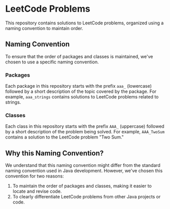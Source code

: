 # LeetCode Problems

This repository contains solutions to LeetCode problems, organized using a naming convention to maintain order.

## Naming Convention

To ensure that the order of packages and classes is maintained, we've chosen to use a specific naming convention.

### Packages

Each package in this repository starts with the prefix `aaa_` (lowercase) followed by a short description of the topic covered by the package. For example, `aaa_strings` contains solutions to LeetCode problems related to strings.

### Classes

Each class in this repository starts with the prefix `AAA_` (uppercase) followed by a short description of the problem being solved. For example, `AAA_TwoSum` contains a solution to the LeetCode problem "Two Sum."

## Why this Naming Convention?

We understand that this naming convention might differ from the standard naming convention used in Java development. However, we've chosen this convention for two reasons:

1. To maintain the order of packages and classes, making it easier to locate and revise code.
2. To clearly differentiate LeetCode problems from other Java projects or code.
